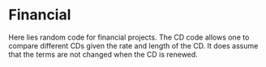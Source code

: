 # Financial
Here lies random code for financial projects.
The CD code allows one to compare different CDs given the rate and length of the CD. It does assume that the terms are not changed when the CD is renewed.

